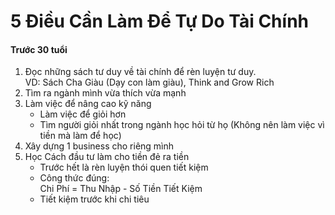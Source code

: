 # 5 Điều Cần Làm Để Tự Do Tài Chính
#### Trước 30 tuổi

1. Đọc những sách tư duy về tài chính để rèn luyện tư duy.  </br>
    VD: Sách Cha Giàu (Dạy con làm giàu), Think and Grow Rich  </br>
2. Tìm ra ngành mình vừa thích vừa mạnh  </br>
3. Làm việc để nâng cao kỹ năng </br>
    - Làm việc để giỏi hơn </br>
    - Tìm người giỏi nhất trong ngành học hỏi từ họ (Không nên làm việc vì tiền mà làm để học)
4. Xây dựng 1 business cho riêng mình </br>
5. Học Cách đầu tư làm cho tiền đẻ ra tiền </br>
    - Trước hết là rèn luyện thói quen tiết kiệm </br>
    - Công thức đúng: </br>
        Chi Phí = Thu Nhập - Số Tiền Tiết Kiệm </br>
    - Tiết kiệm trước khi chi tiêu </br>